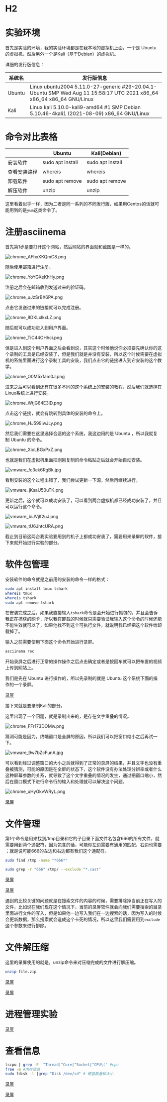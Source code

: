 # H2

# 实验环境

首先是实验的环境，我的实验环境都是在我本地的虚拟机上面，一个是 Ubuntu 的虚拟机，然后另外一个是Kali（基于Debian）的虚拟机。

详细的发行版信息：

| 系统名 | 发行版信息                                                                                                            |
|--------|-----------------------------------------------------------------------------------------------------------------------|
| Ubuntu | Linux ubuntu2004 5.11.0-27-generic #29~20.04.1-Ubuntu SMP Wed Aug 11 15:58:17 UTC 2021 x86_64 x86_64 x86_64 GNU/Linux |
| Kali   | Linux kali 5.10.0-kali9-amd64 #1 SMP Debian 5.10.46-4kali1 (2021-08-09) x86_64 GNU/Linux                              |

# 命令对比表格
|              | Ubuntu             | Kali(Debian)       |
|--------------|--------------------|--------------------|
| 安装软件     | sudo apt   install | sudo apt   install |
| 查看安装路径 | whereis            | whereis            |
| 卸载软件     | sudo   apt remove  | sudo   apt remove  |
| 解压软件     | unzip              | unzip              |


这里看着似乎一样，因为二者是同一系列的不同发行版，如果用Centos的话就可能用到的是`yum`这类命令了。
# 注册asciinema

首先第1步是要打开这个网站，然后网站的界面就和截图是一样的。

![chrome_AFhxXKQmC8.png](img/asciinema_login.png)

随后使用邮箱进行注册。

![chrome_YoYGXeKhHy.png](img/asciinema_email_sent.png)

注册之后会在邮箱收到发送过来的验证码。

![chrome_uJzSrBX6PA.png](img/email_asciinema.png)

点击它发送过来的链接就可以完成注册。

![chrome_8DKLxlkxLZ.png](img/asciinema_set_username.png)

随后就可以成功进入到用户界面。

![chrome_TiC44OHhci.png](img/asciinema_ready.png)

但是进入到这个用户界面之后会看到说，其实这个时候他说你必须要先确认你的这个录制的工具是已经安装了，但是我们就是并没有安装，所以这个时候需要在虚拟机的系统里面进行这个录制工具的安装，我们点击它的链接进入到它安装的这个教学。

![chrome_O0M5xfam0J.png](img/asciinema_installed.png)

进来之后可以看到还有在很多不同的这个系统上的安装的教程，然后我们就选择在Linux系统上进行安装。

![chrome_WtjG64E3lD.png](img/asciinema_install_guide.png)

点击这个链接，就会有跳转到具体的安装的命令上。

![chrome_HJ599iwJLy.png](img/install_asciinema_linux.png)

然后我们需要在这里选择合适的这个系统，我这边用的是 Ubuntu ，所以我就复制 Ubuntu 的命令。

![chrome_XioLBGxPxZ.png](img/asciiname_install_ubuntu.png)

也就是我们在虚拟机里面把刚刚复制的命令粘贴之后就会开始自动安装。

![vmware_fc3ek6RgBk.jpg](img/ubuntu_add_repository.png)

看到安装的这个过程出错了，我们尝试更新一下源，然后再继续进行。

![vmware_jKsaU50uTK.png](img/ubuntu_install_error.png)

更新之后，这个就可以成功安装了，可以看到两台虚拟机都已经成功安装了，并且可以运行这个命令。

![vmware_biJVjlf2uJ.png](img/ubuntu_install_asciinema_done.png)

![vmware_tU6JhtcURA.png](img/kali_install_success.png)

截止到目前这两台我实验要用到的机子上都成功安装了，需要用来录屏的软件，接下来就开始进行实验的部分。

# **软件包管理**

安装软件的命令就是之前用的安装的命令一样的格式：

```bash
sudo apt install tmux tshark
whereis tmux 
whereis tshark
sudo apt remove tshark
```

在安装完成之后，如果我直接输入`tshark`命令是会开始进行抓包的，并且会告诉我正在捕获的网卡，所以我在卸载的时候就只需要验证我输入这个命令的时候还能不能生效就可以了，如果他找不到这个可执行文件，就说明我已经把这个软件给卸载掉了。

输入之前需要使用下面这个命令开始进行录屏。

```bash
asciinema rec
```

开始录屏之后进行正常的操作操作之后点击确定或者是按回车就可以把布置的视频上传到网站上。

我们是先在 Ubuntu 进行操作的，所以先录制的就是 Ubuntu 这个系统下面的操作的一个录屏。

[录屏](https://asciinema.org/a/gCPuyUSPQJVAb5mPMpbeFoVLL)

接下来就是要录制Kali的部分。

这里出现了一个问题，就是录制出来的，是存在文字重叠的情况。

![chrome_FFr173DOMw.png](img/asciinema_error.png)

猜测可能是因为，终端窗口是全屏的原因，所以我们可以把窗口缩小之后再试一下。

![vmware_9w7bZcFunA.jpg](img/kali_rec_done.png)

可以看到经过调整窗口的大小之后就得到了正常的录屏的结果，并且文字也没有重叠被猜测，可能的原因是在全屏的状态下，这个软件没有办法处理分辨率或者什么这种屏幕参数的关系，就导致了这个文字重叠的情况的发生，通过把窗口缩小，然后在窗口模式下进行命令行的输入和处理就可以解决这个问题。

![chrome_uHyGkvWRyL.png](img/asciinema_rec_result.png)

[录屏](https://asciinema.org/a/alSGkEbgzEZybxOUiVoq8yy1n)

# **文件管理**

第1个命令是用来找到/tmp目录和它的子目录下面文件名包含666的所有文件，就需要用到两个通配符，因为包含的话，可能你左边需要有通用的匹配，右边也需要 ；就是说可能666的左边和右边都有我们这个通配符。

```bash
sudo find /tmp -name "*666*"
```

```bash
sudo grep -r "666" /tmp/ --exclude "*.cast"
```

[录屏](https://asciinema.org/a/cGduo8Eo8K5bJhQXQQXTW1UHf)

[录屏](https://asciinema.org/a/OljhMWVCSP0oSG54pLZDtvXLS)

遇到的比较关键的问题就是在搜索文件的内容的时候，需要排除掉当前正在写入的文件，比如说在我们现在这个情况下，当前的录屏软件就会向我们需要搜索的目录里面进行文件的写入，但是如果他一边写入我们在一边搜索的话，因为写入的时候会更新数据，那么搜索就会造成这个卡死的情况，所以这里我们需要用到`exclude`这个参数来进行排除。

# 文件解压缩

这里的录屏使用的就是，unzip命令来对压缩完成的文件进行解压缩。

```bash
unzip file.zip
```

[录屏](https://asciinema.org/a/CsdYKAkipKJZpUqhKu4ZJFPMA)

[录屏](https://asciinema.org/a/kHGETeSPbJMO58h7MYA1adm5B)

# 进程管理实验

[录屏](https://asciinema.org/a/aMBPeTiMHWR0rx0SQyDAndZMf)

# 查看信息

```bash
lscpu | grep -E '^Thread|^Core|^Socket|^CPU\(' #cpu
free -m #内存信息
sudo fdisk -l |grep "Disk /dev/sd" # 硬盘数量和大小
```

[录屏](https://asciinema.org/a/h3AJj1eZzbvbCQyydNaLOFRAo)

[录屏](https://asciinema.org/a/W0wcIXI3iLASg1qFDHOsGCqNo)